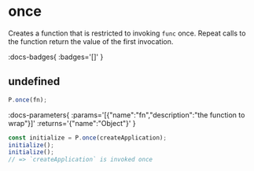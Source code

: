 # once

Creates a function that is restricted to invoking `func` once. Repeat calls to the function return the value of the first invocation.

:docs-badges{ :badges='[]' }


## undefined

```js [light]
P.once(fn);
```

:docs-parameters{ :params='[{"name":"fn","description":"the function to wrap"}]' :returns='{"name":"Object"}' }

```js
const initialize = P.once(createApplication);
initialize();
initialize();
// => `createApplication` is invoked once
```